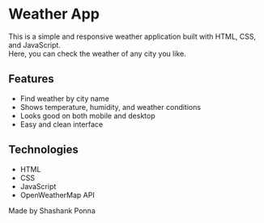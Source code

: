 # Weather App

This is a simple and responsive weather application built with HTML, CSS, and JavaScript.  
Here, you can check the weather of any city you like.

## Features

- Find weather by city name  
- Shows temperature, humidity, and weather conditions  
- Looks good on both mobile and desktop  
- Easy and clean interface

## Technologies

- HTML  
- CSS  
- JavaScript  
- OpenWeatherMap API


Made by Shashank Ponna
